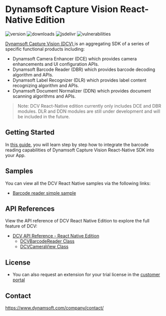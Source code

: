 # Dynamsoft Capture Vision React-Native Edition

![version](https://img.shields.io/npm/v/dynamsoft-capture-vision-react-native.svg)
![downloads](https://img.shields.io/npm/dm/dynamsoft-capture-vision-react-native.svg)
![jsdelivr](https://img.shields.io/jsdelivr/npm/hm/dynamsoft-capture-vision-react-native.svg)
![vulnerabilities](https://img.shields.io/snyk/vulnerabilities/npm/dynamsoft-capture-vision-react-native.svg)

<a href="https://www.dynamsoft.com/capture-vision/docs/introduction/">Dynamsoft Capture Vision (DCV) </a> is an aggregating SDK of a series of specific functional products including:

- Dynamsoft Camera Enhancer (DCE) which provides camera enhancements and UI configuration APIs.
- Dynamsoft Barcode Reader (DBR) which provides barcode decoding algorithm and APIs.
- Dynamsoft Label Recognizer (DLR) which provides label content recognizing algorithm and APIs.
- Dynamsoft Document Normalizer (DDN) which provides document scanning algorithms and APIs.

>Note: DCV React-Native edition currently only includes DCE and DBR modules. DLR and DDN modules are still under development and will be included in the future.

## Getting Started

In <a href="https://www.dynamsoft.com/capture-vision/docs/programming/react-native/user-guide/barcode-reader.html" target="_blank">this guide</a>, you will learn step by step how to integrate the barcode reading capabilities of Dynamsoft Capture Vision React-Native SDK into your App.
## Samples

You can view all the DCV React Native samples via the following links:

- <a href = "https://github.com/Dynamsoft/capture-vision-react-native-samples/tree/main/BarcodeReaderSimpleSample" target = "_blank" >Barcode reader simple sample</a>

## API References

View the API reference of DCV React Native Edition to explore the full feature of DCV:

- <a href = "https://www.dynamsoft.com/capture-vision/docs/programming/react-native/api-reference/?ver=latest" target = "_blank" >DCV API Reference - React Native Edition</a>
  - <a href = "https://www.dynamsoft.com/capture-vision/docs/programming/react-native/api-reference/barcode-reader.html?ver=latest" target = "_blank" >DCVBarcodeReader Class</a>
  - <a href = "https://www.dynamsoft.com/capture-vision/docs/programming/react-native/api-reference/camera-view.html?ver=latest" target = "_blank" >DCVCameraView Class</a>

## License

- You can also request an extension for your trial license in the [customer portal](https://www.dynamsoft.com/customer/license/trialLicense?product=dbr&utm_source=github)

## Contact

https://www.dynamsoft.com/company/contact/
